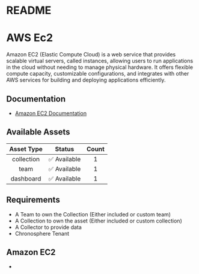 
README
======

# AWS Ec2


Amazon EC2 (Elastic Compute Cloud) is a web service that provides scalable virtual servers, called instances, allowing users to run applications in the cloud without needing to manage physical hardware. It offers flexible compute capacity, customizable configurations, and integrates with other AWS services for building and deploying applications efficiently.
## Documentation

- [Amazon EC2 Documentation](https://docs.aws.amazon.com/AmazonCloudWatch/latest/monitoring/CloudWatch-Agent-PrometheusEC2.html)

## Available Assets

|Asset Type|Status|Count|
| :---: | :---: | :---: |
|collection|✅ Available|1|
|team|✅ Available|1|
|dashboard|✅ Available|1|

## Requirements

- A Team to own the Collection (Either included or custom team)
- A Collection to own the asset (Either included or custom collection)
- A Collector to provide data
- Chronosphere Tenant

## Amazon EC2

- 

